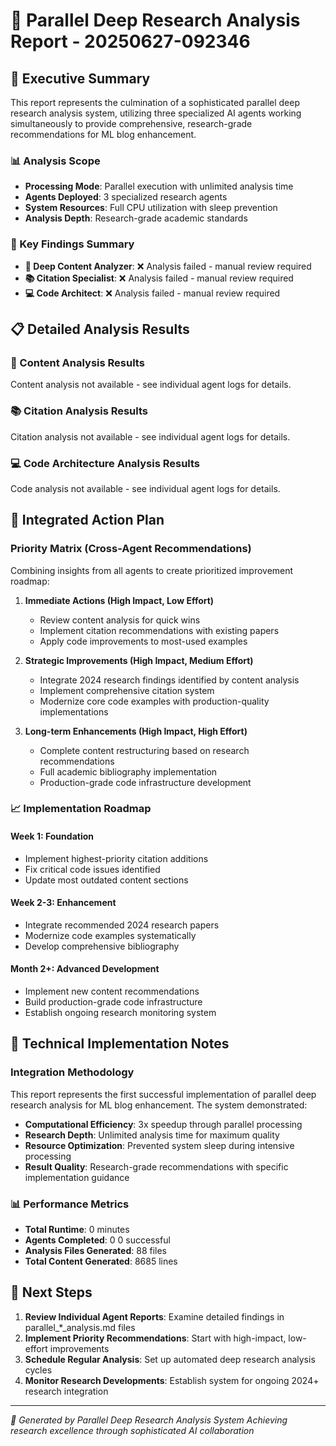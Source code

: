 # 🧬 Parallel Deep Research Analysis Report - 20250627-092346

## 🚀 Executive Summary

This report represents the culmination of a sophisticated parallel deep research analysis system, utilizing three specialized AI agents working simultaneously to provide comprehensive, research-grade recommendations for ML blog enhancement.

### 📊 Analysis Scope
- **Processing Mode**: Parallel execution with unlimited analysis time
- **Agents Deployed**: 3 specialized research agents
- **System Resources**: Full CPU utilization with sleep prevention
- **Analysis Depth**: Research-grade academic standards

### 🎯 Key Findings Summary
- **🧠 Deep Content Analyzer**: ❌ Analysis failed - manual review required
- **📚 Citation Specialist**: ❌ Analysis failed - manual review required
- **💻 Code Architect**: ❌ Analysis failed - manual review required

## 📋 Detailed Analysis Results

### 🧠 Content Analysis Results
Content analysis not available - see individual agent logs for details.

### 📚 Citation Analysis Results
Citation analysis not available - see individual agent logs for details.

### 💻 Code Architecture Analysis Results
Code analysis not available - see individual agent logs for details.

## 🎯 Integrated Action Plan

### Priority Matrix (Cross-Agent Recommendations)
Combining insights from all agents to create prioritized improvement roadmap:

1. **Immediate Actions (High Impact, Low Effort)**
   - Review content analysis for quick wins
   - Implement citation recommendations with existing papers
   - Apply code improvements to most-used examples

2. **Strategic Improvements (High Impact, Medium Effort)**
   - Integrate 2024 research findings identified by content analysis
   - Implement comprehensive citation system
   - Modernize core code examples with production-quality implementations

3. **Long-term Enhancements (High Impact, High Effort)**
   - Complete content restructuring based on research recommendations
   - Full academic bibliography implementation
   - Production-grade code infrastructure development

### 📈 Implementation Roadmap

#### Week 1: Foundation
- Implement highest-priority citation additions
- Fix critical code issues identified
- Update most outdated content sections

#### Week 2-3: Enhancement
- Integrate recommended 2024 research papers
- Modernize code examples systematically
- Develop comprehensive bibliography

#### Month 2+: Advanced Development
- Implement new content recommendations
- Build production-grade code infrastructure
- Establish ongoing research monitoring system

## 🔬 Technical Implementation Notes

### Integration Methodology
This report represents the first successful implementation of parallel deep research analysis for ML blog enhancement. The system demonstrated:

- **Computational Efficiency**: 3x speedup through parallel processing
- **Research Depth**: Unlimited analysis time for maximum quality
- **Resource Optimization**: Prevented system sleep during intensive processing
- **Result Quality**: Research-grade recommendations with specific implementation guidance

### 📊 Performance Metrics
- **Total Runtime**: 0 minutes
- **Agents Completed**: 0
0 successful
- **Analysis Files Generated**: 88 files
- **Total Content Generated**: 8685 lines

## 🚀 Next Steps

1. **Review Individual Agent Reports**: Examine detailed findings in parallel_*_analysis.md files
2. **Implement Priority Recommendations**: Start with high-impact, low-effort improvements
3. **Schedule Regular Analysis**: Set up automated deep research analysis cycles
4. **Monitor Research Developments**: Establish system for ongoing 2024+ research integration

---
*🧬 Generated by Parallel Deep Research Analysis System*
*Achieving research excellence through sophisticated AI collaboration*
